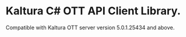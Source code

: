 # Kaltura C# OTT API Client Library.
Compatible with Kaltura OTT server version 5.0.1.25434 and above.
